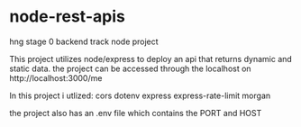 # node-rest-apis
hng stage 0 backend track node project

This project utilizes node/express to deploy an api that returns dynamic and static data.
the project can be accessed through the localhost on http://localhost:3000/me

In this project i utlized:
cors
dotenv
express
express-rate-limit
morgan

the project also has an .env file which contains the PORT and HOST

